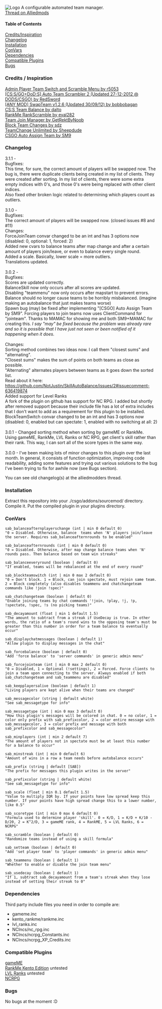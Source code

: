 ![Logo](https://forums.alliedmods.net/image-proxy/bb415b212a80b7a578daa8a01733f35f7cf1b467/68747470733a2f2f63646e2e646973636f72646170702e636f6d2f6174746163686d656e74732f3639303232343333353735393231323734322f3731393634363637343932353931323137342f736b696c6c6175746f62616c616e63652e706e67)
A configurable automated team manager.<br>
[Thread on Alliedmods](https://forums.alliedmods.net/showthread.php?t=316478)

#### Table of Contents
[Credits/Inspiration](https://github.com/NotJustin/SkillAutoBalance/blob/master/README.md#credits--inspiration)<br>
[Changelog](https://github.com/NotJustin/SkillAutoBalance/blob/master/README.md#changelog)<br>
[Installation](https://github.com/NotJustin/SkillAutoBalance/blob/master/README.md#installation)<br>
[ConVars](https://github.com/NotJustin/SkillAutoBalance/blob/master/README.md#convars)<br>
[Dependencies](https://github.com/NotJustin/SkillAutoBalance/blob/master/README.md#dependencies)<br>
[Compatible Plugins](https://github.com/NotJustin/SkillAutoBalance/blob/master/README.md#compatible-plugins)<br>
[Bugs](https://github.com/NotJustin/SkillAutoBalance/blob/master/README.md#bugs)<br>

### Credits / Inspiration
[Admin Player Team Switch and Scramble Menu by r5053](https://forums.alliedmods.net/showthread.php?p=549446)<br>
[[CS:S/GO+DoD:S] Auto Team Scrambler 2 (Updated 27-12-2012 @ DODS/CSGO) by RedSword](https://forums.alliedmods.net/showthread.php?p=1685854)<br>
[[ANY MOD] SwapTeam v1.2.6 (Updated 30/09/12) by bobbobagan](https://forums.alliedmods.net/showthread.php?p=859951)<br>
[CS:S Team Balance by dalto](https://forums.alliedmods.net/showthread.php?p=515853)<br>
[RankMe RankScramble by eyal282](https://forums.alliedmods.net/showpost.php?p=2641877&postcount=607)<br>
[Team Join Manager by GetRektByNoob](https://forums.alliedmods.net/showthread.php?p=2658904)<br>
[Block Team Changes by sdz](https://forums.alliedmods.net/showpost.php?p=2422410&postcount=2)<br>
[TeamChange Unlimited by Sheepdude](https://forums.alliedmods.net/showthread.php?p=1877187)<br>
[CSGO Auto Assign Team by SM9](https://forums.alliedmods.net/showthread.php?t=321314)

### Changelog
3.1.1 - <br>
Bugfixes:<br>
This time, for sure, the correct amount of players will be swapped now. The bug is, there were duplicate clients being created in my list of clients. They were created after sorting. In my list of clients, there were some extra empty indices with 0's, and those 0's were being replaced with other client indices.<br>
Also fixed other broken logic related to determining which players count as outliers.<br>
<br>
3.1.0 - <br>
Bugfixes: <br>
The correct amount of players will be swapped now. (closed issues #8 and #11)<br>
Changes: <br>
ForceJoinTeam convar changed to be an int and has 3 options now (disabled: 0, optional: 1, forced: 2) <br>
Added new cvars to balance teams after map change and after a certain amount of players join/leave, or even to balance every single round.<br>
Added a scale. Basically, lower scale = more outliers.<br>
Translations updated.<br>
<br>
3.0.2 - <br>
Bugfixes:<br>
Scores are updated correctly.<br>
BalanceSkill now only occurs after all scores are updated.<br>
Disabling "teammenu" now only occurs after mapstart to prevent errors.<br>
Balance should no longer cause teams to be horribly misbalanced. (imagine making an autobalance that just makes teams worse)<br>
Spawn bug (may) be fixed after implementing "[CSGO] Auto Assign Team by SM9". Forcing players to join teams now uses ClientCommand for "jointeam". Thanks to MAMAC for showing me and both SM9+MAMAC for creating this. *I say "may" be fixed because the problem was already rare and so it is possible that I have just not seen or been notified of it happening when it does.*<br>
<br>
Changes:<br>
Sorting method combines two ideas now. I call them "closest sums" and "alternating".<br>
"Closest sums" makes the sum of points on both teams as close as possible.<br>
"Alternating" alternates players between teams as it goes down the sorted list.<br>
Read about it here: https://github.com/NotJustin/SkillAutoBalance/issues/2#issuecomment-636419874<br>
Added support for Level Ranks<br>
A fork of the plugin on github has support for NC RPG. I added but shortly after removed support because their include file has a lot of extra includes that I don't want to add as a requirement for this plugin to be installed.<br>
BlockTeamSwitch convar changed to be an int and has 3 options now (disabled: 0, enabled but can spectate: 1, enabled with no switching at all: 2)<br>
<br>
3.0.1 - Changed sorting method when sorting by gameME or RankMe.<br>
Using gameME, RankMe, LVL Ranks or NC RPG, get client's skill rather than their rank. This way, I can sort all of the score types in the same way.<br>
<br>
3.0.0 - I've been making lots of minor changes to this plugin over the last month. In general, it consists of function optimization, improving code readability, adding some features and trying out various solutions to the bug I've been trying to fix for awhile now (see Bugs section).

You can see old changelog(s) at the alliedmodders thread.

### Installation
Extract this repository into your ./csgo/addons/sourcemod/ directory.
Compile it.
Put the compiled plugin in your plugins directory.

### ConVars
```
sab_balanceafternplayerschange (int | min 0 default 0)
"0 = Disabled. Otherwise, balance  teams when 'N' players join/leave the server. Requires sab_balanceafternrounds to be enabled"

sab_balanceafternrounds (int | min 0 default 0)
"0 = Disabled. Otherwise, after map change balance teams when 'N' rounds pass. Then balance based on team win streaks"

sab_balanceeveryround (boolean | default 0)
"If enabled, teams will be rebalanced at the end of every round"

sab_blockteamswitch (int | min 0 max 2 default 0)
"0 = Don't block. 1 = Block, can join spectate, must rejoin same team. 2 = Block completely (also disables teammenu and chatchangeteam commands like !join !spec)"

sab_chatchangeteam (boolean | default 0)
"Enable joining teams by chat commands '!join, !play, !j, !p, !spectate, !spec, !s (no picking teams)"

sab_decayamount (float | min 1 default 1.5)
"The amount to subtract from a streak if UseDecay is true. In other words, the ratio of a team's round wins to the opposing team's must be greater than this number in order for a team balance to eventually occur"

sab_displaychatmessages (boolean | default 1) 
"Allow plugin to display messages in the chat"

sab_forcebalance (boolean | default 0)
"Add 'force balance' to 'server commands' in generic admin menu"

sab_forcejointeam (int | min 0 max 2 default 0)
"0 = Disabled, 1 = Optional (!settings), 2 = Forced. Force clients to join a team upon connecting to the server. Always enabled if both sab_chatchangeteam and sab_teammenu are disabled"

sab_keepplayersalive (boolean | default 1)
"Living players are kept alive when their teams are changed"

sab_messagecolor (string | default white)
"See sab_messagetype for info"

sab_messagetype (int | min 0 max 3 default 0)
"How this plugin's messages will be colored in chat. 0 = no color, 1 = color only prefix with sab_prefixcolor, 2 = color entire message with sab_messagecolor, 3 = color prefix and message with both sab_prefixcolor and sab_messagecolor"

sab_minplayers (int | min 2 default 7)
"The amount of players not in spectate must be at least this number for a balance to occur"

sab_minstreak (int | min 0 default 6)
"Amount of wins in a row a team needs before autobalance occurs"

sab_prefix (string | default [SAB])
"The prefix for messages this plugin writes in the server"

sab_prefixcolor (string | default white)
"See sab_messagetype for info"

sab_scale (float | min 0.1 default 1.5)
"Value to multiply IQR by. If your points have low spread keep this number. If your points have high spread change this to a lower number, like 0.5"

sab_scoretype (int | min 0 max 6 default 0)
"Formula used to determine player 'skill'. 0 = K/D, 1 = K/D + K/10 - D/20, 2 = K^2/D, 3 = gameME rank, 4 = RankME, 5 = LVL Ranks, 6 = NCRPG"

sab_scramble (boolean | default 0)
"Randomize teams instead of using a skill formula"

sab_setteam (boolean | default 0)
"Add 'set player team' to 'player commands' in generic admin menu"

sab_teammenu (boolean | default 1)
"Whether to enable or disable the join team menu"

sab_usedecay (boolean | default 1)
"If 1, subtract sab_decayamount from a team's streak when they lose instead of setting their streak to 0"
 ```

### Dependencies
Third party include files you need in order to compile are:
 * gameme.inc
 * kento_rankme/rankme.inc
 * lvl_ranks.inc
 * NCIncs/nc_rpg.inc
 * NCIncs/ncrpg_Constants.inc
 * NCIncs/ncrpg_XP_Credits.inc
 
### Compatible Plugins
[gameME](https://www.gameme.com/)<br>
[RankMe Kento Edition](https://forums.alliedmods.net/showthread.php?t=290063) untested<br>
[LVL Ranks](https://github.com/levelsranks/levels-ranks-core) untested<br>
[NCRPG](https://github.com/Rabb1tof/NCRPG)

### Bugs

No bugs at the moment :D
